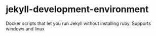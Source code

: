 # jekyll-development-environment
Docker scripts that let you run Jekyll without installing ruby. Supports windows and linux
